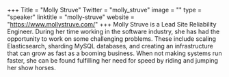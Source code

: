 +++
Title = "Molly Struve"
Twitter = "molly_struve"
image = ""
type = "speaker"
linktitle = "molly-struve"
website = "https://www.mollystruve.com/"
+++
Molly Struve is a Lead Site Reliability Engineer. During her time working in the software industry, she has had the opportunity to work on some challenging problems. These include scaling Elasticsearch, sharding MySQL databases, and creating an infrastructure that can grow as fast as a booming business. When not making systems run faster, she can be found fulfilling her need for speed by riding and jumping her show horses.
